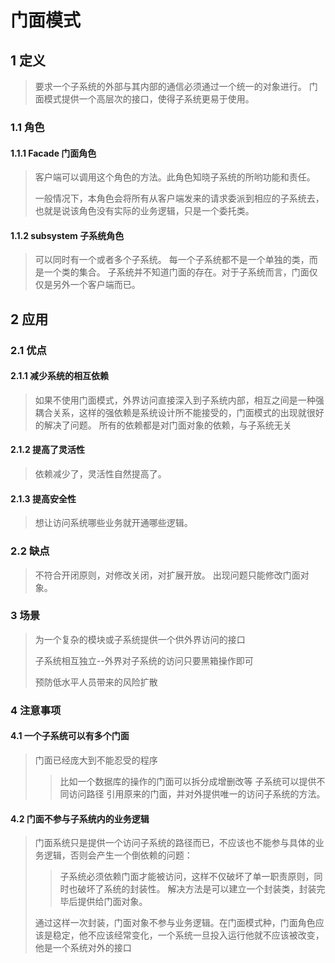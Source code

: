 # 门面模式
## 1 定义
> 要求一个子系统的外部与其内部的通信必须通过一个统一的对象进行。
> 门面模式提供一个高层次的接口，使得子系统更易于使用。
### 1.1 角色
#### 1.1.1 Facade 门面角色
> 客户端可以调用这个角色的方法。此角色知晓子系统的所哟功能和责任。
> 
> 一般情况下，本角色会将所有从客户端发来的请求委派到相应的子系统去，也就是说该角色没有实际的业务逻辑，只是一个委托类。
#### 1.1.2 subsystem 子系统角色
> 可以同时有一个或者多个子系统。
> 每一个子系统都不是一个单独的类，而是一个类的集合。
> 子系统并不知道门面的存在。对于子系统而言，门面仅仅是另外一个客户端而已。
## 2 应用
### 2.1 优点
#### 2.1.1 减少系统的相互依赖
> 如果不使用门面模式，外界访问直接深入到子系统内部，相互之间是一种强耦合关系，这样的强依赖是系统设计所不能接受的，门面模式的出现就很好的解决了问题。
> 所有的依赖都是对门面对象的依赖，与子系统无关
#### 2.1.2 提高了灵活性
> 依赖减少了，灵活性自然提高了。
#### 2.1.3 提高安全性
> 想让访问系统哪些业务就开通哪些逻辑。
### 2.2 缺点
> 不符合开闭原则，对修改关闭，对扩展开放。
> 出现问题只能修改门面对象。
### 3 场景
> 为一个复杂的模块或子系统提供一个供外界访问的接口
> 
> 子系统相互独立--外界对子系统的访问只要黑箱操作即可
> 
> 预防低水平人员带来的风险扩散
### 4 注意事项
#### 4.1 一个子系统可以有多个门面
> 门面已经庞大到不能忍受的程序
> > 比如一个数据库的操作的门面可以拆分成增删改等
> 子系统可以提供不同访问路径
> >  引用原来的门面，并对外提供唯一的访问子系统的方法。
#### 4.2 门面不参与子系统内的业务逻辑
> 门面系统只是提供一个访问子系统的路径而已，不应该也不能参与具体的业务逻辑，否则会产生一个倒依赖的问题：
> > 子系统必须依赖门面才能被访问，这样不仅破坏了单一职责原则，同时也破坏了系统的封装性。
> 解决方法是可以建立一个封装类，封装完毕后提供给门面对象。
> 
> 通过这样一次封装，门面对象不参与业务逻辑。在门面模式种，门面角色应该是稳定，他不应该经常变化，一个系统一旦投入运行他就不应该被改变，他是一个系统对外的接口
> 